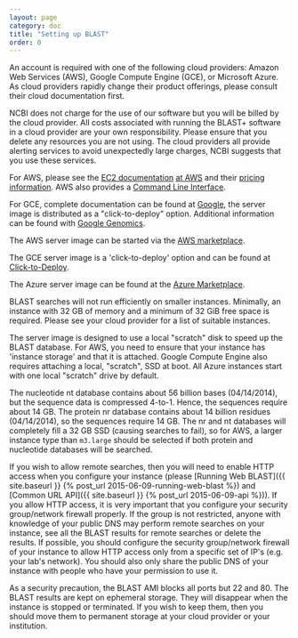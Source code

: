 ```yaml
---
layout: page
category: doc
title: "Setting up BLAST"
order: 0
---
```

An account is required with one of the following cloud providers: Amazon Web Services (AWS), Google Compute Engine (GCE), or Microsoft Azure. As cloud providers rapidly change their product offerings, please consult their cloud documentation first.

NCBI does not charge for the use of our software but you will be billed by the
cloud provider. All costs associated with running the BLAST+ software in a
cloud provider are your own responsibility. Please ensure that you delete any
resources you are not using. The cloud providers all provide alerting services
to avoid unexpectedly large charges, NCBI suggests that you use these services.

For AWS, please see the [EC2 documentation](http://docs.amazonwebservices.com/AWSEC2/latest/GettingStartedGuide/) [at AWS](http://aws.amazon.com/getting-started/) and their [pricing information](https://aws.amazon.com/ec2/pricing/). AWS also provides a [Command Line Interface](https://aws.amazon.com/cli/). 

For GCE, complete documentation can be found at [Google](https://cloud.google.com/compute/docs/), the server image is distributed as a "click-to-deploy" option. Additional information can be found with [Google Genomics](http://googlegenomics.readthedocs.org/en/latest/use_cases/run_familiar_tools/ncbiblast.html).

The AWS server image can be started via the [AWS marketplace](https://aws.amazon.com/marketplace/pp/B00N44P7L6).

The GCE server image is a 'click-to-deploy' option and can be found at [Click-to-Deploy](https://console.developers.google.com/project/_/launcher/details/click-to-deploy-images/ncbiblast). 

The Azure server image can be found at the [Azure Marketplace](https://azure.microsoft.com/en-us/marketplace/partners/ncbi/ncbi-free-2-2-31/).

BLAST searches will not run efficiently on smaller instances. Minimally, an
instance with 32 GB of memory and a minimum of 32 GiB free space is required.
Please see your cloud provider for a list of suitable instances.

The server image is designed to use a local "scratch" disk to speed up the
BLAST database. For AWS, you need to ensure that your instance has 'instance
storage' and that it is attached. Google Compute Engine also requires attaching
a local, "scratch", SSD at boot. All Azure instances start with one local
"scratch" drive by default.

The nucleotide nt database contains about 56 billion bases (04/14/2014), but
the sequence data is compressed 4-to-1. Hence, the sequences require about 14
GB. The protein nr database contains about 14 billion residues (04/14/2014), so
the sequences require 14 GB. The nr and nt databases will completely fill a 32
GB SSD (causing searches to fail), so for AWS, a larger instance type than
`m3.large` should be selected if both protein and nucleotide databases will be
searched.

If you wish to allow remote searches, then you will need to enable HTTP access
when you configure your instance (please [Running Web BLAST]({{ site.baseurl }} {% post_url 2015-06-09-running-web-blast %}) and
[Common URL API]({{ site.baseurl }} {% post_url 2015-06-09-api %})). If you allow HTTP access, it is very important that you
configure your security group/network firewall properly. If the group is not restricted, anyone
with knowledge of your public DNS may perform remote searches on your instance,
see all the BLAST results for remote searches or delete the results. If
possible, you should configure the security group/network firewall of your instance to
allow HTTP access only from a specific set of IP's (e.g. your lab's network). You should
also only share the public DNS of your instance with people who have your
permission to use it.

As a security precaution, the BLAST AMI blocks all ports but 22 and 80.
The BLAST results are kept on ephemeral storage. They will disappear when the
instance is stopped or terminated. If you wish to keep them, then you should
move them to permanent storage at your cloud provider or your institution.

